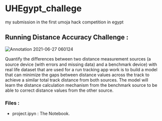 # UHEgypt_challege
my submission in the first umoja hack competition in egypt
## Running Distance Accuracy Challenge :

![Annotation 2021-06-27 060124](https://user-images.githubusercontent.com/59618586/123532404-27f75780-d70d-11eb-8fd6-3d6148549983.png)

Quantify the diﬀerences between two distance measurement sources (a source device (with errors and missing data) and a benchmark device) with real life dataset that are used for a run tracking app work is to build a model that can minimize the gaps between distance values across the track to achieve a similar total track distance from both sources. The model will learn the distance calculation mechanism from the benchmark source to be able to correct distance values from the other source.

### Files :
* project.ipyn : The Notebook.
